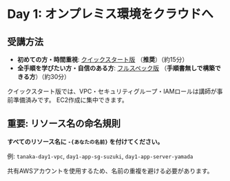 # Day 1: オンプレミス環境をクラウドへ

## 受講方法

- **初めての方・時間重視**: [クイックスタート版](./quick.md) （**推奨**）（約15分）
- **全手順を学びたい方・自信のある方**: [フルスペック版](./full.md) （**手順書無しで構築できる方**）（約30分）

クイックスタート版では、VPC・セキュリティグループ・IAMロールは講師が事前準備済みです。
EC2作成に集中できます。

## 重要: リソース名の命名規則

**すべてのリソース名に `-{あなたの名前}` を付けてください。**

例: `tanaka-day1-vpc`, `day1-app-sg-suzuki`, `day1-app-server-yamada`

共有AWSアカウントを使用するため、名前の重複を避ける必要があります。
